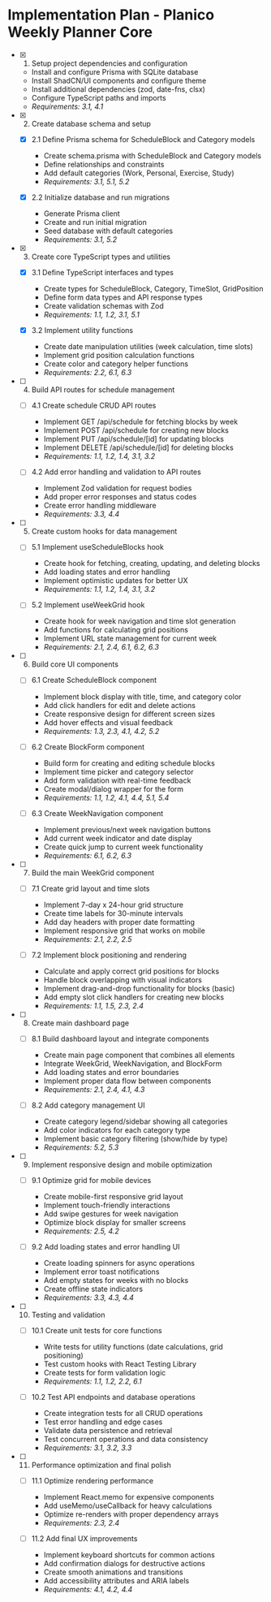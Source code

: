# Implementation Plan - Planico Weekly Planner Core

- [x] 1. Setup project dependencies and configuration





  - Install and configure Prisma with SQLite database
  - Install ShadCN/UI components and configure theme
  - Install additional dependencies (zod, date-fns, clsx)
  - Configure TypeScript paths and imports
  - _Requirements: 3.1, 4.1_

- [x] 2. Create database schema and setup





  - [x] 2.1 Define Prisma schema for ScheduleBlock and Category models


    - Create schema.prisma with ScheduleBlock and Category models
    - Define relationships and constraints
    - Add default categories (Work, Personal, Exercise, Study)
    - _Requirements: 3.1, 5.1, 5.2_

  - [x] 2.2 Initialize database and run migrations


    - Generate Prisma client
    - Create and run initial migration
    - Seed database with default categories
    - _Requirements: 3.1, 5.2_

- [x] 3. Create core TypeScript types and utilities






  - [x] 3.1 Define TypeScript interfaces and types




    - Create types for ScheduleBlock, Category, TimeSlot, GridPosition
    - Define form data types and API response types
    - Create validation schemas with Zod
    - _Requirements: 1.1, 1.2, 3.1, 5.1_


  - [x] 3.2 Implement utility functions



    - Create date manipulation utilities (week calculation, time slots)
    - Implement grid position calculation functions
    - Create color and category helper functions
    - _Requirements: 2.2, 6.1, 6.3_

- [ ] 4. Build API routes for schedule management
  - [ ] 4.1 Create schedule CRUD API routes
    - Implement GET /api/schedule for fetching blocks by week
    - Implement POST /api/schedule for creating new blocks
    - Implement PUT /api/schedule/[id] for updating blocks
    - Implement DELETE /api/schedule/[id] for deleting blocks
    - _Requirements: 1.1, 1.2, 1.4, 3.1, 3.2_

  - [ ] 4.2 Add error handling and validation to API routes
    - Implement Zod validation for request bodies
    - Add proper error responses and status codes
    - Create error handling middleware
    - _Requirements: 3.3, 4.4_

- [ ] 5. Create custom hooks for data management
  - [ ] 5.1 Implement useScheduleBlocks hook
    - Create hook for fetching, creating, updating, and deleting blocks
    - Add loading states and error handling
    - Implement optimistic updates for better UX
    - _Requirements: 1.1, 1.2, 1.4, 3.1, 3.2_

  - [ ] 5.2 Implement useWeekGrid hook
    - Create hook for week navigation and time slot generation
    - Add functions for calculating grid positions
    - Implement URL state management for current week
    - _Requirements: 2.1, 2.4, 6.1, 6.2, 6.3_

- [ ] 6. Build core UI components
  - [ ] 6.1 Create ScheduleBlock component
    - Implement block display with title, time, and category color
    - Add click handlers for edit and delete actions
    - Create responsive design for different screen sizes
    - Add hover effects and visual feedback
    - _Requirements: 1.3, 2.3, 4.1, 4.2, 5.2_

  - [ ] 6.2 Create BlockForm component
    - Build form for creating and editing schedule blocks
    - Implement time picker and category selector
    - Add form validation with real-time feedback
    - Create modal/dialog wrapper for the form
    - _Requirements: 1.1, 1.2, 4.1, 4.4, 5.1, 5.4_

  - [ ] 6.3 Create WeekNavigation component
    - Implement previous/next week navigation buttons
    - Add current week indicator and date display
    - Create quick jump to current week functionality
    - _Requirements: 6.1, 6.2, 6.3_

- [ ] 7. Build the main WeekGrid component
  - [ ] 7.1 Create grid layout and time slots
    - Implement 7-day x 24-hour grid structure
    - Create time labels for 30-minute intervals
    - Add day headers with proper date formatting
    - Implement responsive grid that works on mobile
    - _Requirements: 2.1, 2.2, 2.5_

  - [ ] 7.2 Implement block positioning and rendering
    - Calculate and apply correct grid positions for blocks
    - Handle block overlapping with visual indicators
    - Implement drag-and-drop functionality for blocks (basic)
    - Add empty slot click handlers for creating new blocks
    - _Requirements: 1.1, 1.5, 2.3, 2.4_

- [ ] 8. Create main dashboard page
  - [ ] 8.1 Build dashboard layout and integrate components
    - Create main page component that combines all elements
    - Integrate WeekGrid, WeekNavigation, and BlockForm
    - Add loading states and error boundaries
    - Implement proper data flow between components
    - _Requirements: 2.1, 2.4, 4.1, 4.3_

  - [ ] 8.2 Add category management UI
    - Create category legend/sidebar showing all categories
    - Add color indicators for each category type
    - Implement basic category filtering (show/hide by type)
    - _Requirements: 5.2, 5.3_

- [ ] 9. Implement responsive design and mobile optimization
  - [ ] 9.1 Optimize grid for mobile devices
    - Create mobile-first responsive grid layout
    - Implement touch-friendly interactions
    - Add swipe gestures for week navigation
    - Optimize block display for smaller screens
    - _Requirements: 2.5, 4.2_

  - [ ] 9.2 Add loading states and error handling UI
    - Create loading spinners for async operations
    - Implement error toast notifications
    - Add empty states for weeks with no blocks
    - Create offline state indicators
    - _Requirements: 3.3, 4.3, 4.4_

- [ ] 10. Testing and validation
  - [ ] 10.1 Create unit tests for core functions
    - Write tests for utility functions (date calculations, grid positioning)
    - Test custom hooks with React Testing Library
    - Create tests for form validation logic
    - _Requirements: 1.1, 1.2, 2.2, 6.1_

  - [ ] 10.2 Test API endpoints and database operations
    - Create integration tests for all CRUD operations
    - Test error handling and edge cases
    - Validate data persistence and retrieval
    - Test concurrent operations and data consistency
    - _Requirements: 3.1, 3.2, 3.3_

- [ ] 11. Performance optimization and final polish
  - [ ] 11.1 Optimize rendering performance
    - Implement React.memo for expensive components
    - Add useMemo/useCallback for heavy calculations
    - Optimize re-renders with proper dependency arrays
    - _Requirements: 2.3, 2.4_

  - [ ] 11.2 Add final UX improvements
    - Implement keyboard shortcuts for common actions
    - Add confirmation dialogs for destructive actions
    - Create smooth animations and transitions
    - Add accessibility attributes and ARIA labels
    - _Requirements: 4.1, 4.2, 4.4_